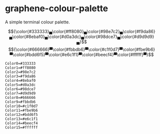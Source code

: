 # graphene-colour-palette
A simple terminal colour palette.

$${\color{#333333}▄\color{#ff8080}▄\color{#98e7c2}▄\color{#f9da86}▄\color{#8ebaf0}▄\color{#d0a3dc}▄\color{#98dce7}▄\color{#d9d9d9}▄}$$
$${\color{#666666}▀\color{#fbbdb6}▀\color{#c1f0d7}▀\color{#fbe9b6}▀\color{#bdd6f5}▀\color{#e6c1f1}▀\color{#beecf4}▀\color{#ffffff}▀}$$

```
Color0=#333333
Color1=#ff8080
Color2=#98e7c2
Color3=#f9da86
Color4=#8ebaf0
Color5=#d0a3dc
Color6=#98dce7
Color7=#d9d9d9
Color8=#666666
Color9=#fbbdb6
Color10=#c1f0d7
Color11=#fbe9b6
Color12=#bdd6f5
Color13=#e6c1f1
Color14=#beecf4
Color15=#ffffff
```
